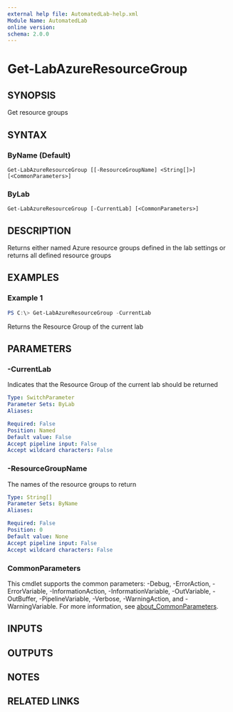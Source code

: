 ```yaml
---
external help file: AutomatedLab-help.xml
Module Name: AutomatedLab
online version:
schema: 2.0.0
---
```


# Get-LabAzureResourceGroup

## SYNOPSIS
Get resource groups

## SYNTAX

### ByName (Default)
```
Get-LabAzureResourceGroup [[-ResourceGroupName] <String[]>] [<CommonParameters>]
```

### ByLab
```
Get-LabAzureResourceGroup [-CurrentLab] [<CommonParameters>]
```

## DESCRIPTION
Returns either named Azure resource groups defined in the lab settings or returns all defined resource groups

## EXAMPLES

### Example 1
```powershell
PS C:\> Get-LabAzureResourceGroup -CurrentLab
```

Returns the Resource Group of the current lab

## PARAMETERS

### -CurrentLab
Indicates that the Resource Group of the current lab should be returned

```yaml
Type: SwitchParameter
Parameter Sets: ByLab
Aliases:

Required: False
Position: Named
Default value: False
Accept pipeline input: False
Accept wildcard characters: False
```

### -ResourceGroupName
The names of the resource groups to return

```yaml
Type: String[]
Parameter Sets: ByName
Aliases:

Required: False
Position: 0
Default value: None
Accept pipeline input: False
Accept wildcard characters: False
```

### CommonParameters
This cmdlet supports the common parameters: -Debug, -ErrorAction, -ErrorVariable, -InformationAction, -InformationVariable, -OutVariable, -OutBuffer, -PipelineVariable, -Verbose, -WarningAction, and -WarningVariable. For more information, see [about_CommonParameters](http://go.microsoft.com/fwlink/?LinkID=113216).

## INPUTS

## OUTPUTS

## NOTES

## RELATED LINKS
